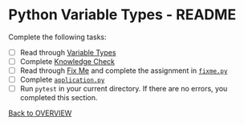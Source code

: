# Python Variable Types - README
Complete the following tasks:
- [ ] Read through [Variable Types](variable_types.md)
- [ ] Complete [Knowledge Check](knowledge_check.md)
- [ ] Read through [Fix Me](fixme.md) and complete the assignment in [`fixme.py`](fixme.py)
- [ ] Complete [`application.py`](application.py)
- [ ] Run `pytest` in your current directory.  If there are no errors, you completed this section.

[Back to OVERVIEW](../README.md)